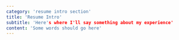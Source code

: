 ```yaml
---
category: 'resume intro section'
title: 'Resume Intro'
subtitle: 'Here's where I'll say something about my experience'
content: 'Some words should go here'
---
```

